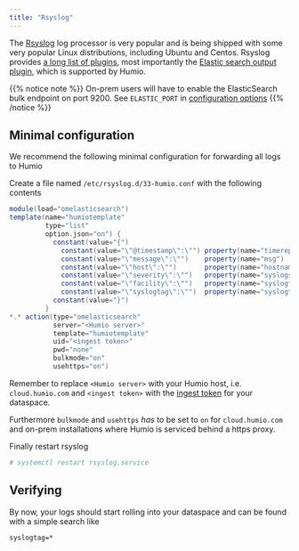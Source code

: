 ```yaml
---
title: "Rsyslog"
---
```


The [Rsyslog](https://www.rsyslog.com) log processor is very popular and is being shipped with some very popular Linux distributions, including Ubuntu and Centos.
Rsyslog provides [a long list of plugins](https://www.rsyslog.com/plugins/), most importantly the [Elastic search output plugin](https://www.rsyslog.com/doc/v8-stable/configuration/modules/omelasticsearch.html), which is supported by Humio.

{{% notice note %}}
On-prem users will have to enable the ElasticSearch bulk endpoint on port 9200. See `ELASTIC_PORT` in [configuration options](/operation/installation/configuration_options/#example-configuration-file-with-comments)
{{% /notice %}}

## Minimal configuration
We recommend the following minimal configuration for forwarding all logs to Humio

Create a file named `/etc/rsyslog.d/33-humio.conf` with the following contents

```groovy
module(load="omelasticsearch")
template(name="humiotemplate"
         type="list"
         option.json="on") {
           constant(value="{")
             constant(value="\"@timestamp\":\"") property(name="timereported" dateFormat="rfc3339") constant(value="\",")
             constant(value="\"message\":\"")    property(name="msg")                               constant(value="\",")
             constant(value="\"host\":\"")       property(name="hostname")                          constant(value="\",")
             constant(value="\"severity\":\"")   property(name="syslogseverity-text")               constant(value="\",")
             constant(value="\"facility\":\"")   property(name="syslogfacility-text")               constant(value="\",")
             constant(value="\"syslogtag\":\"")  property(name="syslogtag")                         constant(value="\"")
           constant(value="}")
         }
*.* action(type="omelasticsearch"
           server="<Humio server>"
           template="humiotemplate"
           uid="<ingest token>"
           pwd="none"
           bulkmode="on"
           usehttps="on")
```

Remember to replace `<Humio server>` with your Humio host, i.e. `cloud.humio.com` and `<ingest token>` with the [ingest token](/sending_logs_to_humio/ingest_tokens/) for your dataspace.

Furthermore `bulkmode` and `usehttps` _has_ to be set to `on` for `cloud.humio.com` and on-prem installations where Humio is serviced behind a https proxy.

Finally restart rsyslog
```bash
# systemctl restart rsyslog.service
```

## Verifying

By now, your logs should start rolling into your dataspace and can be found with a simple search like
```
syslogtag=*
```